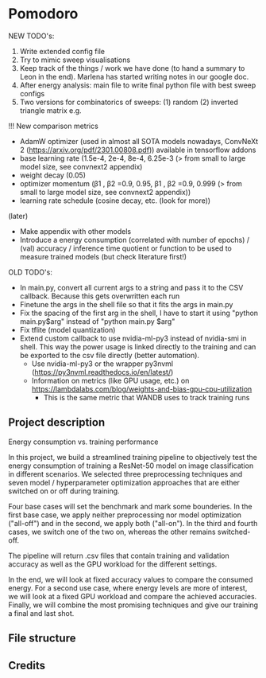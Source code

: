 # Pomodoro
NEW TODO's:
1. Write extended config file
2. Try to mimic sweep visualisations
3. Keep track of the things / work we have done (to hand a summary to Leon in the end). Marlena has started writing notes in our google doc.
4. After energy analysis: main file to write final python file with best sweep configs
5. Two versions for combinatorics of sweeps: (1) random (2) inverted triangle matrix e.g.

      
!!! New comparison metrics
- AdamW optimizer (used in almost all SOTA models nowadays, ConvNeXt 2 (https://arxiv.org/pdf/2301.00808.pdf)) available in tensorflow addons
- base learning rate (1.5e-4, 2e-4, 8e-4, 6.25e-3 (> from small to large model size, see convnext2 appendix) 
- weight decay (0.05)
- optimizer momentum (β1 , β2 =0.9, 0.95,    β1 , β2 =0.9, 0.999 (> from small to large model size, see convnext2 appendix))
- learning rate schedule (cosine decay, etc. (look for more))

(later) 
* Make appendix with other models
* Introduce a energy consumption (correlated with number of epochs) / (val) accuracy / inference time quotient or function to be used to measure trained models (but check literature first!)

OLD TODO's: 

* In main.py, convert all current args to a string and pass it to the CSV callback. Because this gets overwritten each run
* Finetune the args in the shell file so that it fits the args in main.py
* Fix the spacing of the first arg in the shell, I have to start it using "python main.py$arg" instead of "python main.py $arg"
* Fix tflite (model quantization)
* Extend custom callback to use nvidia-ml-py3 instead of nvidia-smi in shell. This way the power usage is linked directly to the training and can be exported to the csv file directly (better automation). 
  * Use nvidia-ml-py3 or the wrapper py3nvml (https://py3nvml.readthedocs.io/en/latest/)
  * Information on metrics (like GPU usage, etc.) on https://lambdalabs.com/blog/weights-and-bias-gpu-cpu-utilization
      * This is the same metric that WANDB uses to track training runs

## Project description

Energy consumption vs. training performance

In this project, we build a streamlined training pipeline to objectively test the energy consumption of training a ResNet-50 model on image classification in different scenarios. We selected three preprocessing techniques and seven model / hyperparameter optimization approaches that are either switched on or off during training.

Four base cases will set the benchmark and mark some bounderies. In the first base case, we apply neither preprocessing nor model optimization ("all-off") and in the second, we apply both ("all-on"). In the third and fourth cases, we switch one of the two on, whereas the other remains switched-off.

The pipeline will return .csv files that contain training and validation accuracy as well as the GPU workload for the different settings.

In the end, we will look at fixed accuracy values to compare the consumed energy. For a second use case, where energy levels are more of interest, we will look at a fixed GPU workload and compare the achieved accuracies. Finally, we will combine the most promising techniques and give our training a final and last shot.

## File structure

## Credits

